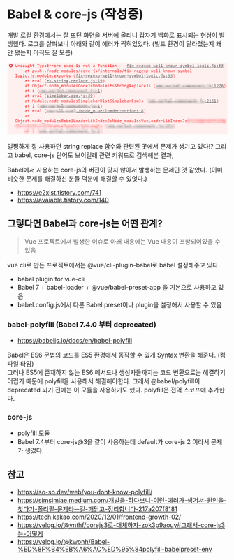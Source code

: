 # Babel & core-js (작성중)

개발 로컬 환경에서는 잘 뜨던 화면을 서버에 올리니 갑자기 백화로 표시되는 현상이 발생했다. 로그를 살펴보니 아래와 같이 에러가 찍혀있었다.
(빌드 환경이 달라졌는지 왜 안 됐는지 아직도 잘 모름)

![errorLog](../../images/babelCorejsLog.png)

멀쩡하게 잘 사용하던 string replace 함수와 관련된 곳에서 문제가 생기고 있다!? 그리고 babel, core-js 단어도 보이길래 관련 키워드로 검색해본 결과,

Babel에서 사용하는 core-js의 버전이 맞지 않아서 발생하는 문제인 것 같았다. (이미 비슷한 문제를 해결하신 분들 덕분에 해결할 수 있엇다.)

- https://e2xist.tistory.com/741
- https://avaiable.tistory.com/140

## 그렇다면 Babel과 core-js는 어떤 관계?

> Vue 프로젝트에서 발생한 이슈로 아래 내용에는 Vue 내용이 포함되어있을 수 있음

vue cli로 만든 프로젝트에서는 @vue/cli-plugin-babel로 babel 설정해주고 있다.

- babel plugin for vue-cli
- Babel 7 + babel-loader + @vue/babel-preset-app 을 기본으로 사용하고 있음
- babel.config.js에서 다른 Babel preset이나 plugin을 설정해서 사용할 수 있음

### babel-polyfill (Babel 7.4.0 부터 deprecated)

- https://babeljs.io/docs/en/babel-polyfill

Babel은 ES6 문법의 코드를 ES5 환경에서 동작할 수 있게 Syntax 변환을 해준다. (컴파일 타임)<br>
그러나 ES5에 존재하지 않는 ES6 메서드나 생성자들까지는 코드 변환으로는 해결하기 어렵기 때문에 polyfill을 사용해서 해결해야한다. 그래서 @babel/polyfill이 deprecated 되기 전에는 이 모듈을 사용하기도 했다.
polyfill은 전역 스코프에 추가한다.

### core-js

- polyfill 모듈
- Babel 7.4부터 core-js@3을 같이 사용하는데 default가 core-js 2 이라서 문제가 생겼다.

## 참고

- https://so-so.dev/web/you-dont-know-polyfill/
- https://simsimjae.medium.com/개발을-하다보니-이런-에러가-생겨서-원인을-찾다가-폴리필-문제라는걸-깨닫고-정리합니다-217a207f8181
- https://tech.kakao.com/2020/12/01/frontend-growth-02/
- https://velog.io/@vnthf/corejs3로-대체하자-zok3p9aouy#그래서-core-js3는-어떻게
- https://velog.io/@kwonh/Babel-%ED%8F%B4%EB%A6%AC%ED%95%84polyfill-babelpreset-env
